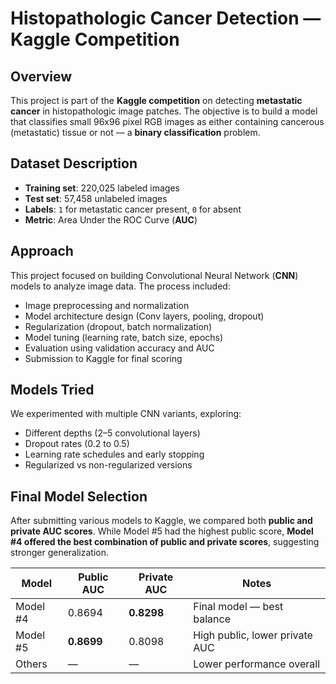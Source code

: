 # Histopathologic Cancer Detection — Kaggle Competition

## Overview

This project is part of the **Kaggle competition** on detecting **metastatic cancer** in histopathologic image patches. The objective is to build a model that classifies small 96x96 pixel RGB images as either containing cancerous (metastatic) tissue or not — a **binary classification** problem.

## Dataset Description

- **Training set**: 220,025 labeled images
- **Test set**: 57,458 unlabeled images
- **Labels**: `1` for metastatic cancer present, `0` for absent
- **Metric**: Area Under the ROC Curve (**AUC**)

## Approach

This project focused on building Convolutional Neural Network (**CNN**) models to analyze image data. The process included:

- Image preprocessing and normalization
- Model architecture design (Conv layers, pooling, dropout)
- Regularization (dropout, batch normalization)
- Model tuning (learning rate, batch size, epochs)
- Evaluation using validation accuracy and AUC
- Submission to Kaggle for final scoring

##  Models Tried

We experimented with multiple CNN variants, exploring:
- Different depths (2–5 convolutional layers)
- Dropout rates (0.2 to 0.5)
- Learning rate schedules and early stopping
- Regularized vs non-regularized versions

## Final Model Selection

After submitting various models to Kaggle, we compared both **public and private AUC scores**. While Model #5 had the highest public score, **Model #4 offered the best combination of public and private scores**, suggesting stronger generalization.

| Model     | Public AUC | Private AUC | Notes                          |
|-----------|------------|-------------|--------------------------------|
| Model #4  | 0.8694     | **0.8298**  | Final model — best balance  |
| Model #5  | **0.8699** | 0.8098      | High public, lower private AUC |
| Others    | —          | —           | Lower performance overall      |

